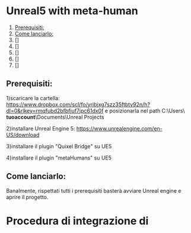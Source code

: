 # Unreal5 with meta-human

1. [Prerequisiti:](#1)
2. [Come lanciarlo:](#2)
3. []
4. []
5. []
6. []
7. []


## Prerequisiti:

1)scaricare la cartella: https://www.dropbox.com/scl/fo/yribjxg7szz35ftbty92n/h?dl=0&rlkey=rmqfubd2bfbfjuf7jpc61dx0f e posizionarla nel path C:\Users\ **tuoaccount**\Documents\Unreal Projects

2)installare Unreal Engine 5: https://www.unrealengine.com/en-US/download

3)installare il plugin "Quixel Bridge" su UE5

4)installare il plugin "metaHumans" su UE5

## Come lanciarlo: 

Banalmente, rispettati tutti i prerequisiti basterà avviare Unreal engine e aprire il progetto.

# Procedura di integrazione di
